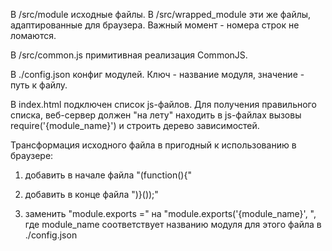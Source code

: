 В /src/module исходные файлы. В /src/wrapped_module эти же файлы, адаптированные для браузера.
Важный момент - номера строк не ломаются.


В /src/common.js примитивная реализация CommonJS.


В ./config.json конфиг модулей. Ключ - название модуля, значение - путь к файлу.


В index.html подключен список js-файлов. Для получения правильного списка,
веб-сервер должен "на лету" находить в js-файлах вызовы require('{module_name}') и строить дерево зависимостей.


Трансформация исходного файла в пригодный к использованию в браузере:

1. добавить в начале файла "(function(){"

2. добавить в конце файла ")}());"

3. заменить "module.exports =" на "module.exports('{module_name}', ", где module_name соответствует
названию модуля для этого файла в ./config.json
